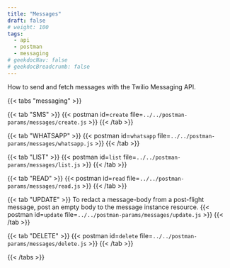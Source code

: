 ```yaml
---
title: "Messages"
draft: false
# weight: 100
tags:
  - api
  - postman
  - messaging
# geekdocNav: false
# geekdocBreadcrumb: false
---
```


How to send and fetch messages with the Twilio Messaging API.

{{< tabs "messaging" >}}

{{< tab "SMS" >}}
{{< postman id=`create` file=`../../postman-params/messages/create.js` >}}
{{< /tab >}}

{{< tab "WHATSAPP" >}}
{{< postman id=`whatsapp` file=`../../postman-params/messages/whatsapp.js` >}}
{{< /tab >}}

{{< tab "LIST" >}}
{{< postman id=`list` file=`../../postman-params/messages/list.js` >}}
{{< /tab >}}

{{< tab "READ" >}}
{{< postman id=`read` file=`../../postman-params/messages/read.js` >}}
{{< /tab >}}

{{< tab "UPDATE" >}}
To redact a message-body from a post-flight message, post an empty body to the message instance resource.
{{< postman id=`update` file=`../../postman-params/messages/update.js` >}}
{{< /tab >}}

{{< tab "DELETE" >}}
{{< postman id=`delete` file=`../../postman-params/messages/delete.js` >}}
{{< /tab >}}

{{< /tabs >}}
